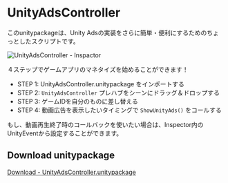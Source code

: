 # UnityAdsController

このunitypackageは、Unity Adsの実装をさらに簡単・便利にするためのちょっとしたスクリプトです。

![UnityAdsController - Inspactor](https://t.gyazo.com/teams/unity/3abd19b31fe0e6bf1ecb3703c88701f3.png)

４ステップでゲームアプリのマネタイズを始めることができます！

* STEP 1: UnityAdsController.unitypackage をインポートする
* STEP 2: `UnityAdsController` プレハブをシーンにドラッグ＆ドロップする
* STEP 3: ゲームIDを自分のものに差し替える
* STEP 4: 動画広告を表示したいタイミングで `ShowUnityAds()` をコールする

もし、動画再生終了時のコールバックを使いたい場合は、Inspector内のUnityEventから設定することができます。

## Download unitypackage
[Download - UnityAdsController.unitypackage](https://github.com/yasuyuki-kamata/UnityAdsController/releases/download/1.0.1/UnityAdsController.unitypackage)
